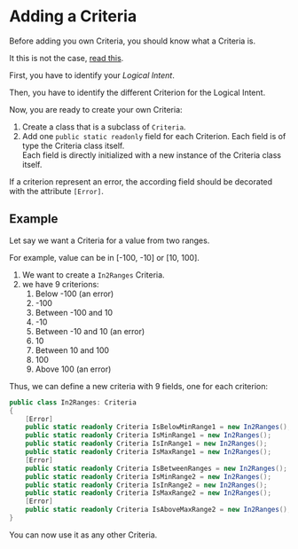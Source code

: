 # Adding a Criteria

Before adding you own Criteria, you should know what a Criteria is.

It this is not the case, [read this](readme.md).

First, you have to identify your *Logical Intent*.

Then, you have to identify the different Criterion for the Logical Intent.

Now, you are ready to create your own Criteria:

1. Create a class that is a subclass of `Criteria`.
1. Add one `public static readonly` field for each Criterion.
   Each field is of type the Criteria class itself.  
   Each field is directly initialized with a new instance of the Criteria class itself.

If a criterion represent an error, the according field should be decorated with the attribute `[Error]`.

## Example

Let say we want a Criteria for a value from two ranges.

For example, value can be in [-100, -10] or [10, 100].

1. We want to create a `In2Ranges` Criteria.
1. we have 9 criterions:
   1. Below -100 (an error)
   1. -100
   1. Between -100 and 10
   1. -10
   1. Between -10 and 10 (an error)
   1. 10
   1. Between 10 and 100
   1. 100
   1. Above 100 (an error)

Thus, we can define a new criteria with 9 fields, one for each criterion:

```C#
public class In2Ranges: Criteria
{
    [Error]
    public static readonly Criteria IsBelowMinRange1 = new In2Ranges();
    public static readonly Criteria IsMinRange1 = new In2Ranges();
    public static readonly Criteria IsInRange1 = new In2Ranges();
    public static readonly Criteria IsMaxRange1 = new In2Ranges();
    [Error]
    public static readonly Criteria IsBetweenRanges = new In2Ranges();
    public static readonly Criteria IsMinRange2 = new In2Ranges();
    public static readonly Criteria IsInRange2 = new In2Ranges();
    public static readonly Criteria IsMaxRange2 = new In2Ranges();
    [Error]
    public static readonly Criteria IsAboveMaxRange2 = new In2Ranges();
}
```

You can now use it as any other Criteria.
